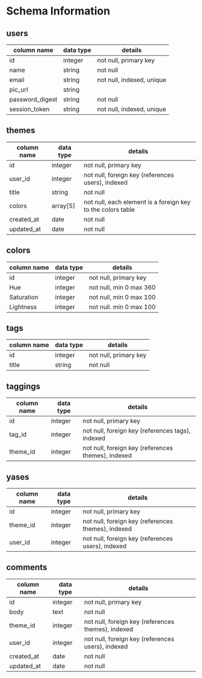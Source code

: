 # Schema Information

## users
column name     | data type | details
----------------|-----------|-----------------------
id              | integer   | not null, primary key
name            | string    | not null
email           | string    | not null, indexed, unique
pic_url         | string    |
password_digest | string    | not null
session_token   | string    | not null, indexed, unique

## themes
column name | data type | details
------------|-----------|-----------------------
id          | integer   | not null, primary key
user_id     | integer   | not null, foreign key (references users), indexed
title       | string    | not null
colors      | array[5]  | not null, each element is a foreign key to the colors table
created_at  | date      | not null
updated_at  | date      | not null

## colors
column name | data type | details
------------|-----------|-----------------------
id          | integer   | not null, primary key
Hue         | integer   | not null, min 0 max 360
Saturation  | integer   | not null, min 0 max 100
Lightness   | integer   | not null. min 0 max 100

## tags
column name | data type | details
------------|-----------|-----------------------
id          | integer   | not null, primary key
title       | string    | not null

## taggings
column name | data type | details
------------|-----------|-----------------------
id          | integer   | not null, primary key
tag_id      | integer   | not null, foreign key (references tags), indexed
theme_id    | integer   | not null, foreign key (references themes), indexed

## yases
column name | data type | details
------------|-----------|-----------------------
id          | integer   | not null, primary key
theme_id    | integer   | not null, foreign key (references themes), indexed
user_id     | integer   | not null, foreign key (references users), indexed

## comments
column name | data type | details
------------|-----------|-----------------------
id          | integer   | not null, primary key
body        | text      | not null
theme_id    | integer   | not null, foreign key (references themes), indexed
user_id     | integer   | not null, foreign key (references users), indexed
created_at  | date      | not null
updated_at  | date      | not null
